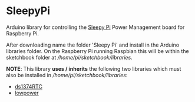 SleepyPi
========

Arduino library for controlling the [Sleepy Pi] Power Management board for Raspberry Pi.

After downloading name the folder 'Sleepy Pi' and install in the Arduino libraries folder. On the Raspberry Pi running Raspbian this will be within the sketchbook folder at */home/pi/sketchbook/libraries*.

**NOTE**: This library **uses / inherits** the following two libraries which must also be installed in */home/pi/sketchbook/libraries*:

 - [ds1374RTC]
 - [lowpower]


[Sleepy Pi]: http://spellfoundry.com/sleepy-pi/
[ds1374RTC]: http://github.com/SpellFoundry/DS1374RTC.git
[lowpower]: http://github.com/rocketscream/Low-Power